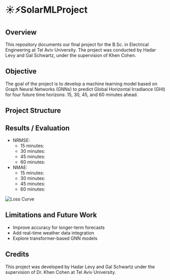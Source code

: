 # ☀️⚡SolarMLProject
## Overview
This repository documents our final project for the B.Sc. in Electrical Engineering at Tel Aviv University.
The project was conducted by Hadar Levy and Gal Schwartz, under the supervision of Khen Cohen.

## Objective
The goal of the project is to develop a machine learning model based on Graph Neural Networks (GNNs) to predict Global Horizontal Irradiance (GHI) for four future time horizons: 15, 30, 45, and 60 minutes ahead.

## Project Structure

## Results / Evaluation
- NRMSE:
  - 15 minutes:
  - 30 minutes:
  - 45 minutes:
  - 60 minutes:
- NMAE:
  - 15 minutes:
  - 30 minutes:
  - 45 minutes:
  - 60 minutes:

![Loss Curve](images/loss_plot.png)

## Limitations and Future Work
- Improve accuracy for longer-term forecasts
- Add real-time weather data integration
- Explore transformer-based GNN models

## Credits
This project was developed by Hadar Levy and Gal Schwartz under the supervision of Dr. Khen Cohen at Tel Aviv University.

